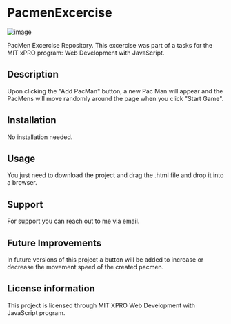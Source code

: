 # PacmenExcercise
![image](https://user-images.githubusercontent.com/56746958/134919076-855153ba-5ec8-41ce-addc-0c3898bd565a.png)

PacMen Excercise Repository. This excercise was part of a tasks for the MIT xPRO program: Web Development with JavaScript.

## Description
Upon clicking the "Add PacMan" button, a new Pac Man will appear and the PacMens will move randomly around the page when you click "Start Game".

## Installation
No installation needed.

## Usage
You just need to download the project and drag the .html file and drop it into a browser.

## Support
For support you can reach out to me via email.

## Future Improvements
In future versions of this project a button will be added to increase or decrease the movement speed of the created pacmen.

## License information
This project is licensed through MIT XPRO Web Development with JavaScript program.
